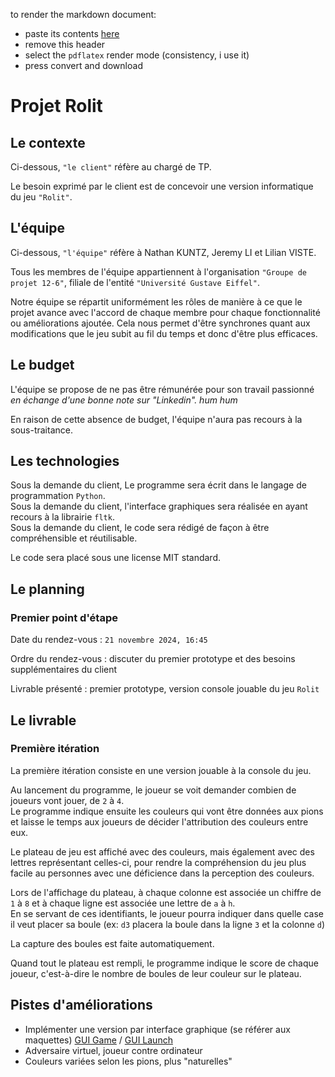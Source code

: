 to render the markdown document:
 - paste its contents [here](https://md-to-pdf.fly.dev/)
 - remove this header
 - select the ``pdflatex`` render mode (consistency, i use it)
 - press convert and download

# Projet Rolit

## Le contexte

Ci-dessous, ``"le client"`` réfère au chargé de TP.

Le besoin exprimé par le client est de concevoir une version informatique du jeu ``"Rolit"``.

## L'équipe

Ci-dessous, `"l'équipe"` réfère à Nathan KUNTZ, Jeremy LI et Lilian VISTE.

Tous les membres de l'équipe appartiennent à l'organisation `"Groupe de projet 12-6"`, filiale de l'entité `"Université Gustave Eiffel"`.

Notre équipe se répartit uniformément les rôles de manière à ce que le projet avance avec l'accord de chaque membre pour chaque fonctionnalité ou améliorations ajoutée. Cela nous permet d'être synchrones quant aux modifications que le jeu subit au fil du temps et donc d'être plus efficaces.

## Le budget

L'équipe se propose de ne pas être rémunérée pour son travail passionné _en échange d'une bonne note sur "Linkedin". *hum hum*_

En raison de cette absence de budget, l'équipe n'aura pas recours à la sous-traitance.

## Les technologies

Sous la demande du client, Le programme sera écrit dans le langage de programmation `Python`.\
Sous la demande du client, l'interface graphiques sera réalisée en ayant recours à la librairie `fltk`.\
Sous la demande du client, le code sera rédigé de façon à être compréhensible et réutilisable.

Le code sera placé sous une license MIT standard.

## Le planning

### Premier point d'étape

Date du rendez-vous : `21 novembre 2024, 16:45`

Ordre du rendez-vous : discuter du premier prototype et des besoins supplémentaires du client

Livrable présenté : premier prototype, version console jouable du jeu `Rolit`

## Le livrable

### Première itération

La première itération consiste en une version jouable à la console du jeu.

Au lancement du programme, le joueur se voit demander combien de joueurs vont jouer, de `2` à `4`.\
Le programme indique ensuite les couleurs qui vont être données aux pions et laisse le temps aux joueurs de décider l'attribution des couleurs entre eux.

Le plateau de jeu est affiché avec des couleurs, mais également avec des lettres représentant celles-ci, pour rendre la compréhension du jeu plus facile au personnes avec une déficience dans la perception des couleurs.

Lors de l'affichage du plateau, à chaque colonne est associée un chiffre de `1` à `8` et à chaque ligne est associée une lettre de `a` à `h`.\
En se servant de ces identifiants, le joueur pourra indiquer dans quelle case il veut placer sa boule (ex: `d3` placera la boule dans la ligne `3` et la colonne `d`)

La capture des boules est faite automatiquement.

Quand tout le plateau est rempli, le programme indique le score de chaque joueur, c'est-à-dire le nombre de boules de leur couleur sur le plateau.

## Pistes d'améliorations

* Implémenter une version par interface graphique (se référer aux maquettes) [GUI Game](./maquettes/GUI_Game.png) / [GUI Launch](./maquettes/GUI_Launch.png)
* Adversaire virtuel, joueur contre ordinateur
* Couleurs variées selon les pions, plus "naturelles"